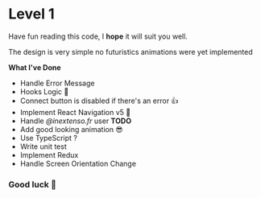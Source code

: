 # Level 1  

Have fun reading this code, I **hope** it will suit you well.

The design is very simple no futuristics animations were yet implemented 

**What I've Done**
+ Handle Error Message
+ Hooks Logic 💪 
+ Connect button is disabled if there's an error 👍 
+ Implement React Navigation v5 🥳
+ Handle *@inextenso.fr* user
**TODO**
+ Add good looking  animation 😎 
+ Use TypeScript ? 
+ Write unit test
+ Implement Redux
+ Handle Screen Orientation Change
### Good luck 👋 